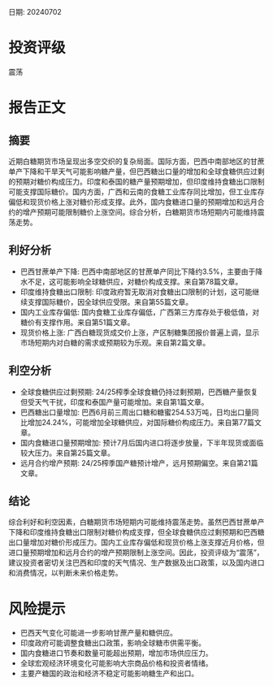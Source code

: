 
日期: 20240702

# 投资评级

震荡

# 报告正文

## 摘要

近期白糖期货市场呈现出多空交织的复杂局面。国际方面，巴西中南部地区的甘蔗单产下降和干旱天气可能影响糖产量，但巴西糖出口量的增加和全球食糖供应过剩的预期对糖价构成压力。印度和泰国的糖产量预期增加，但印度维持食糖出口限制可能支撑国际糖价。国内方面，广西和云南的食糖工业库存同比增加，但工业库存偏低和现货价格上涨对糖价形成支撑。此外，国内食糖进口量的预期增加和远月合约的增产预期可能限制糖价上涨空间。综合分析，白糖期货市场短期内可能维持震荡走势。

## 利好分析

* 巴西甘蔗单产下降: 巴西中南部地区的甘蔗单产同比下降约3.5%，主要由于降水不足，这可能影响全球糖供应，对糖价构成支撑。来自第78篇文章。
* 印度维持食糖出口限制: 印度政府暂无取消对食糖出口限制的计划，这可能继续支撑国际糖价，因全球供应受限。来自第55篇文章。
* 国内工业库存偏低: 国内食糖工业库存偏低，广西第三方库存处于极低值，对糖价有支撑作用。来自第51篇文章。
* 现货价格上涨: 广西白糖现货成交价上涨，产区制糖集团报价普遍上调，显示市场短期内对白糖的需求或预期较为乐观。来自第2篇文章。

## 利空分析

* 全球食糖供应过剩预期: 24/25榨季全球食糖仍持过剩预期，巴西糖产量恢复但受天气干扰，印度和泰国产量可能增加。来自第1篇文章。
* 巴西糖出口量增加: 巴西6月前三周出口糖和糖蜜254.53万吨，日均出口量同比增加24.24%，可能增加全球糖供应，对国际糖价构成压力。来自第77篇文章。
* 国内食糖进口量预期增加: 预计7月后国内进口将逐步放量，下半年现货或面临较大压力。来自第25篇文章。
* 远月合约增产预期: 24/25榨季国产糖预计增产，远月预期偏空。来自第21篇文章。

## 结论

综合利好和利空因素，白糖期货市场短期内可能维持震荡走势。虽然巴西甘蔗单产下降和印度维持食糖出口限制对糖价构成支撑，但全球食糖供应过剩预期和巴西糖出口量增加对糖价形成压力。国内工业库存偏低和现货价格上涨支撑近月价格，但进口量预期增加和远月合约的增产预期限制上涨空间。因此，投资评级为“震荡”，建议投资者密切关注巴西和印度的天气情况、生产数据及出口政策，以及国内进口和消费情况，以判断未来价格走势。

# 风险提示

* 巴西天气变化可能进一步影响甘蔗产量和糖供应。
* 印度政府可能调整食糖出口政策，影响全球糖市供需平衡。
* 国内食糖进口节奏和数量可能超出预期，增加市场供应压力。
* 全球宏观经济环境变化可能影响大宗商品价格和投资者情绪。
* 主要产糖国的政治和经济不稳定可能影响糖生产和出口。
